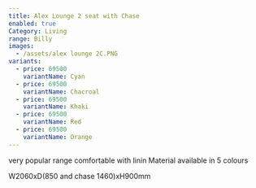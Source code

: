 ```yaml
---
title: Alex Lounge 2 seat with Chase
enabled: true
Category: Living
range: Billy
images:
  - /assets/alex lounge 2C.PNG
variants:
  - price: 69500
    variantName: Cyan
  - price: 69500
    variantName: Chacroal
  - price: 69500
    variantName: Khaki
  - price: 69500
    variantName: Red
  - price: 69500
    variantName: Orange
---
```


very popular range comfortable with linin Material available in 5 colours

W2060xD(850 and chase 1460)xH900mm
